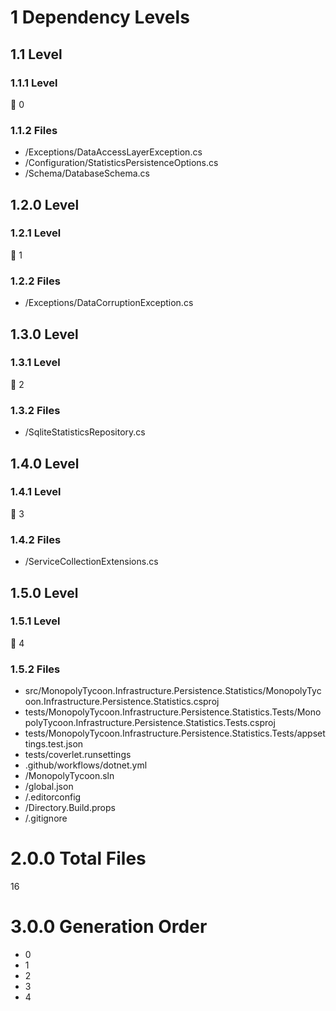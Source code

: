 # 1 Dependency Levels

## 1.1 Level

### 1.1.1 Level

🔹 0

### 1.1.2 Files

- /Exceptions/DataAccessLayerException.cs
- /Configuration/StatisticsPersistenceOptions.cs
- /Schema/DatabaseSchema.cs

## 1.2.0 Level

### 1.2.1 Level

🔹 1

### 1.2.2 Files

- /Exceptions/DataCorruptionException.cs

## 1.3.0 Level

### 1.3.1 Level

🔹 2

### 1.3.2 Files

- /SqliteStatisticsRepository.cs

## 1.4.0 Level

### 1.4.1 Level

🔹 3

### 1.4.2 Files

- /ServiceCollectionExtensions.cs

## 1.5.0 Level

### 1.5.1 Level

🔹 4

### 1.5.2 Files

- src/MonopolyTycoon.Infrastructure.Persistence.Statistics/MonopolyTycoon.Infrastructure.Persistence.Statistics.csproj
- tests/MonopolyTycoon.Infrastructure.Persistence.Statistics.Tests/MonopolyTycoon.Infrastructure.Persistence.Statistics.Tests.csproj
- tests/MonopolyTycoon.Infrastructure.Persistence.Statistics.Tests/appsettings.test.json
- tests/coverlet.runsettings
- .github/workflows/dotnet.yml
- /MonopolyTycoon.sln
- /global.json
- /.editorconfig
- /Directory.Build.props
- /.gitignore

# 2.0.0 Total Files

16

# 3.0.0 Generation Order

- 0
- 1
- 2
- 3
- 4

